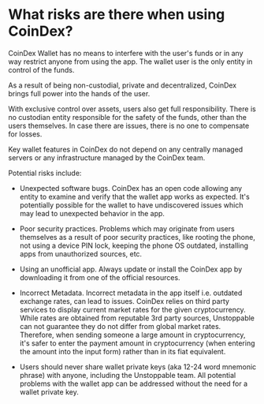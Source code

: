# What risks are there when using CoinDex?

CoinDex Wallet has no means to interfere with the user's funds or in any way restrict anyone from using the app. The wallet user is the only entity in control of the funds.

As a result of being non-custodial, private and decentralized, CoinDex brings full power into the hands of the user.

With exclusive control over assets, users also get full responsibility. There is no custodian entity responsible for the safety of the funds, other than the users themselves. In case there are issues, there is no one to compensate for losses.

Key wallet features in CoinDex do not depend on any centrally managed servers or any infrastructure managed by the CoinDex team.

Potential risks include:

- Unexpected software bugs. CoinDex has an open code allowing any entity to examine and verify that the wallet app works as expected. It's potentially possible for the wallet to have undiscovered issues which may lead to unexpected behavior in the app.

- Poor security practices. Problems which may originate from users themselves as a result of poor security practices, like rooting the phone, not using a device PIN lock, keeping the phone OS outdated, installing apps from unauthorized sources, etc.

- Using an unofficial app. Always update or install the CoinDex app by downloading it from one of the official resources.

- Incorrect Metadata. Incorrect metadata in the app itself i.e. outdated exchange rates, can lead to issues. CoinDex relies on third party services to display current market rates for the given cryptocurrency. While rates are obtained from reputable 3rd party sources, Unstoppable can not guarantee they do not differ from global market rates. Therefore, when sending someone a large amount in cryptocurrency, it's safer to enter the payment amount in cryptocurrency (when entering the amount into the input form) rather than in its fiat equivalent.

- Users should never share wallet private keys (aka 12-24 word mnemonic phrase) with anyone, including the Unstoppable team. All potential problems with the wallet app can be addressed without the need for a wallet private key.
